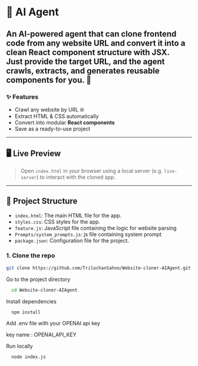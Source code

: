 # 🔐 AI Agent

An AI-powered agent that can **clone frontend code from any website URL** and convert it into a clean **React component structure with JSX**.  
Just provide the target URL, and the agent crawls, extracts, and generates reusable components for you. 🚀  
---

### ✨ Features
- Crawl any website by URL 🌐  
- Extract HTML & CSS automatically  
- Convert into modular **React components**  
- Save as a ready-to-use project  

---

## 🖥️ Live Preview

> Open `index.html` in your browser using a local server (e.g. `live-server`) to interact with the cloned app.

---

## 📁 Project Structure

- `index.html`: The main HTML file for the app.
- `styles.css`: CSS styles for the app.
- `feature.js`: JavaScript file containing the logic for website parsing
- `Prompts/system_prompts.js`: js file containing system prompt
- `package.json`: Configuration file for the project.


### 1. Clone the repo
```bash
git clone https://github.com/TrilochanSahoo/Website-cloner-AIAgent.git

```

Go to the project directory

```bash
  cd Website-cloner-AIAgent
```

Install dependencies

```bash
  npm install
```

Add .env file with your OPENAI api key

key name : OPENAI_API_KEY

Run locally
```bash
  node index.js
```





